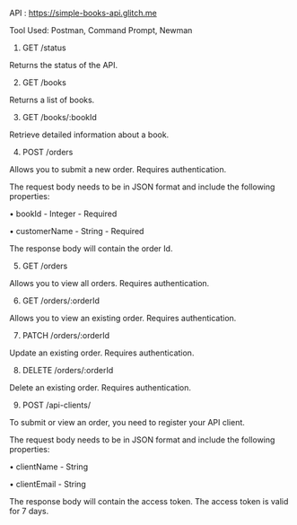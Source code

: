 API : https://simple-books-api.glitch.me

Tool Used: Postman, Command Prompt, Newman


1. GET /status
   
Returns the status of the API.

2. GET /books
   
Returns a list of books.

3. GET /books/:bookId
   
Retrieve detailed information about a book.

4. POST /orders
   
Allows you to submit a new order. Requires authentication.

The request body needs to be in JSON format and include the following properties:

• bookId - Integer - Required

• customerName - String - Required

The response body will contain the order Id.

5. GET /orders
    
Allows you to view all orders. Requires authentication.

6. GET /orders/:orderId
    
Allows you to view an existing order. Requires authentication.

7. PATCH /orders/:orderId
    
Update an existing order. Requires authentication.

8. DELETE /orders/:orderId
    
Delete an existing order. Requires authentication.

9. POST /api-clients/
    
To submit or view an order, you need to register your API client.

The request body needs to be in JSON format and include the following properties:

• clientName - String

• clientEmail - String

The response body will contain the access token. The access token is valid for 7 days.
